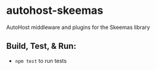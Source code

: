 # autohost-skeemas
AutoHost middleware and plugins for the Skeemas library

## Build, Test, & Run:
* `npm test` to run tests
